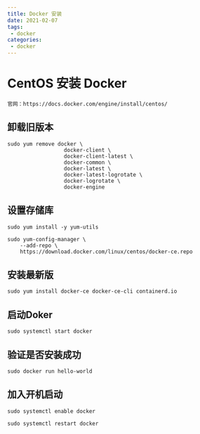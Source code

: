 ```yaml
---
title: Docker 安装
date: 2021-02-07
tags:
 - docker
categories:
 - docker
---
```




# CentOS 安装 Docker

```
官网：https://docs.docker.com/engine/install/centos/
```

## 卸载旧版本

```shell
sudo yum remove docker \
                  docker-client \
                  docker-client-latest \
                  docker-common \
                  docker-latest \
                  docker-latest-logrotate \
                  docker-logrotate \
                  docker-engine
```

## 设置存储库

```shell
sudo yum install -y yum-utils

sudo yum-config-manager \
    --add-repo \
    https://download.docker.com/linux/centos/docker-ce.repo
```

## 安装最新版

```shell
sudo yum install docker-ce docker-ce-cli containerd.io
```

## 启动Doker

```shell
sudo systemctl start docker
```

## 验证是否安装成功

```shell
sudo docker run hello-world
```

## 加入开机启动

```shell
sudo systemctl enable docker

sudo systemctl restart docker
```

